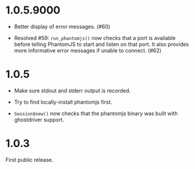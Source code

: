 # 1.0.5.9000

* Better display of error messages. (#60)

* Resolved #59: `run_phantomjs()` now checks that a port is available before telling PhantomJS to start and listen on that port. It also provides more informative error messages if unable to connect. (#62)

# 1.0.5

* Make sure stdout and stderr output is recorded.

* Try to find locally-install phantomjs first.

* `Session$new()` now checks that the phantomjs binary was built with ghostdriver support.


# 1.0.3

First public release.
